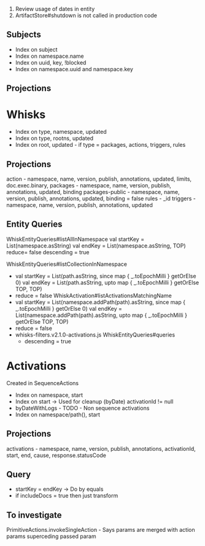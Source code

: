 
1. Review usage of dates in entity
2. ArtifactStore#shutdown is not called in production code

Subjects
--------

- Index on subject
- Index on namespace.name
- Index on uuid, key, !blocked
- Index on namespace.uuid and namespace.key

Projections
-----------

Whisks
======
- Index on type, namespace, updated
- Index on type, rootns, updated
- Index on root, updated - if type = packages, actions, triggers, rules

Projections
-----------

action          - namespace, name, version, publish, annotations, updated, limits, doc.exec.binary, 
packages        - namespace, name, version, publish, annotations, updated, binding
packages-public - namespace, name, version, publish, annotations, updated, binding = false
rules           - _id
triggers        - namespace, name, version, publish, annotations, updated

Entity Queries
--------------
WhiskEntityQueries#listAllInNamespace
  val startKey = List(namespace.asString)
  val endKey = List(namespace.asString, TOP)
  reduce= false
  descending = true
  

WhiskEntityQueries#listCollectionInNamespace
  -  val startKey = List(path.asString, since map { _.toEpochMilli } getOrElse 0)
     val endKey = List(path.asString, upto map { _.toEpochMilli } getOrElse TOP, TOP)
  - reduce = false
WhiskActivation#listActivationsMatchingName
  - val startKey = List(namespace.addPath(path).asString, since map { _.toEpochMilli } getOrElse 0)
    val endKey = List(namespace.addPath(path).asString, upto map { _.toEpochMilli } getOrElse TOP, TOP)
  - reduce = false
  - whisks-filters.v2.1.0-activations.js
  WhiskEntityQueries#queries
    - descending = true


Activations
===========

Created in SequenceActions

- Index on namespace, start
- Index on start -> Used for cleanup (byDate) activationId != null
- byDateWithLogs - TODO - Non sequence activations
- Index on namespace/path(), start

Projections
-----------

activations - namespace, name, version, publish, annotations, activationId, start, end, cause, response.statusCode



Query
-----

- startKey = endKey -> Do by equals
- if includeDocs = true then just transform

To investigate
--------------

PrimitiveActions.invokeSingleAction - Says params are merged with action params superceding passed param
